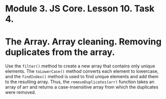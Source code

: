 # Module 3. JS Core. Lesson 10. Task 4.

# The Array. Array cleaning. Removing duplicates from the array.

Use the `filter()` method to create a new array that contains only unique elements. The `toLowerCase()` method converts each element to lowercase, and the `findIndex()` method is used to find unique elements and add them to the resulting array. Thus, the `removeDuplicates(arr)` function takes an array of arr and returns a case-insensitive array from which the duplicates were removed.
